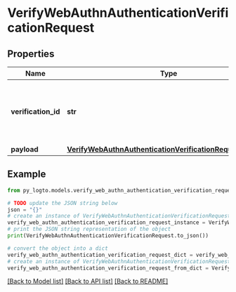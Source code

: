 # VerifyWebAuthnAuthenticationVerificationRequest


## Properties

Name | Type | Description | Notes
------------ | ------------- | ------------- | -------------
**verification_id** | **str** | The verification ID of the WebAuthn authentication verification record. | 
**payload** | [**VerifyWebAuthnAuthenticationVerificationRequestPayload**](VerifyWebAuthnAuthenticationVerificationRequestPayload.md) |  | 

## Example

```python
from py_logto.models.verify_web_authn_authentication_verification_request import VerifyWebAuthnAuthenticationVerificationRequest

# TODO update the JSON string below
json = "{}"
# create an instance of VerifyWebAuthnAuthenticationVerificationRequest from a JSON string
verify_web_authn_authentication_verification_request_instance = VerifyWebAuthnAuthenticationVerificationRequest.from_json(json)
# print the JSON string representation of the object
print(VerifyWebAuthnAuthenticationVerificationRequest.to_json())

# convert the object into a dict
verify_web_authn_authentication_verification_request_dict = verify_web_authn_authentication_verification_request_instance.to_dict()
# create an instance of VerifyWebAuthnAuthenticationVerificationRequest from a dict
verify_web_authn_authentication_verification_request_from_dict = VerifyWebAuthnAuthenticationVerificationRequest.from_dict(verify_web_authn_authentication_verification_request_dict)
```
[[Back to Model list]](../README.md#documentation-for-models) [[Back to API list]](../README.md#documentation-for-api-endpoints) [[Back to README]](../README.md)


